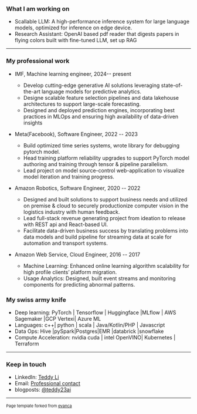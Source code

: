 

### What I am working on

- Scallable LLM:  A high-performance inference system for large language models, optimized for inference on edge device.
- Research Assistant:  OpenAI based pdf reader that digests papers in flying colors built with fine-tuned LLM, set up RAG   

---

### My professional work
- IMF, Machine learning engineer, 2024-- present
  - Develop cutting-edge generative AI solutions leveraging state-of-the-art language models for predictive analytics. 
  - Designe scalable feature selection pipelines and data lakehouse architectures to support large-scale forecasting.
  - Designed and deployed prediction engines, incorporating best practices in MLOps and ensuring high availability of data-driven insights

- Meta(Facebook), Software Engineer, 2022 -- 2023
    - Build optimized time series systems, wrote library for debugging pytorch model.
    - Head training platform reliability upgrades to support PyTorch model authoring and training through tensor & pipeline parallelism. 
    - Lead project on model source-control web-application to visualize model iteration and training progress.
- Amazon Robotics, Software Engineer, 2020 -- 2022
    - Designed and built solutions to support business needs and utilized on premise & cloud to securely productionize computer vision in the logistics industry with human feedback.
    - Lead full-stack revenue generating project from ideation to release with REST api and React-based UI.
    - Facilitate data-driven business success by translating problems into data models and build pipeline for streaming data at scale for automation and transport systems.
- Amazon Web Service, Cloud Engineer, 2016 -- 2017
    - Machine Learning: Enhanced online learning algorithm scalability for high profile clients’ platform migration.
    - Usage Analytics: Designed, built event streams and monitoring components for predicting abnormal patterns.

### My swiss army knife
- Deep learning: PyTorch | Tensorflow | Huggingface |MLflow | AWS Sagemaker |GCP Vertexi| Azure ML
- Languages:  c++| python | scala | Java/Kotlin/PHP | Javascript
- Data Ops: Hive |pySpark|Postgres|EMR |databrick |snowflake
- Compute Acceleration: nvidia cuda | intel OpenVINO|  Kubernetes | Terraform


---
### Keep in touch
- LinkedIn: [Teddy Li](https://www.linkedin.com/in/ted-li-lhl/) 
- Email: [Professional contact](mailto:tli@thebabyai.com)
- blogposts: [@teddy23ai](https://medium.com/@teddy23ai)



---
<p style="font-size:11px">Page template forked from <a href="https://github.com/evanca/quick-portfolio">evanca</a></p>
<!-- Remove above link if you don't want to attibute -->
